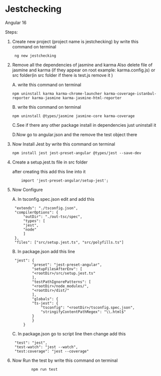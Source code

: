 # Jestchecking

Angular 16

Steps:
1. Create new project (project name is jestchecking) by write this command on terminal
   ```
    ng new jestchecking  
    ```

2. Remove all the dependencies of jasmine and   karma 
    Also delete file of jasmine and karma (if they appear on root example: karma.config.js) or src folder(in src folder if there is test.js remove it )

    A. write this command on terminal
    ```
    npm uninstall karma karma-chrome-launcher karma-coverage-istanbul-reporter karma-jasmine karma-jasmine-html-reporter
    ```

    B. write this command on terminal
    ```
    npm uninstall @types/jasmine jasmine-core karma-coverage
    ```

    C.See if there any other package install in dependencies just uninstall it

    D.Now go to angular.json and the remove the test object there

3. Now Install Jest by write this command on terminal
    ```
    npm install jest jest-preset-angular @types/jest --save-dev
    ```

4. Create a setup.jest.ts file in src folder

    after creating this 
    add this line into it
    ```
        import 'jest-preset-angular/setup-jest';
    ```

5. Now Configure

    A. In tsconfig.spec.json 
        edit and add this 
        
        "extends": "./tsconfig.json",
        "compilerOptions": {
            "outDir": "./out-tsc/spec",
            "types": [
            "jest",
            "node"
            ]
        },
        "files": ["src/setup.jest.ts", "src/polyfills.ts"]

    B. In package.json 
        add this line

        "jest": {
                "preset": "jest-preset-angular",
                "setupFilesAfterEnv": [
                "<rootDir>/src/setup.jest.ts"
                ],
                "testPathIgnorePatterns": [
                "<rootDir>/node_modules/",
                "<rootDir>/dist/"
                ],
                "globals": {
                "ts-jest": {
                    "tsconfig": "<rootDir>/tsconfig.spec.json",
                    "stringifyContentPathRegex": "\\.html$"
                }
                }
            }
            
    C. In package.json
     go to script line then change add this 

        "test": "jest",
        "test-watch": "jest --watch",
        "test:coverage": "jest --coverage"

6. Now Run the test by write this command on terminal   
```
            npm run test 
```
